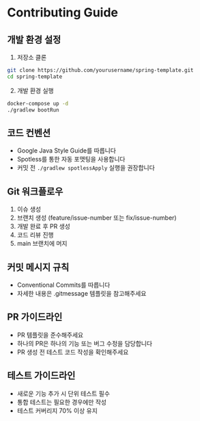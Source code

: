 # Contributing Guide

## 개발 환경 설정

1. 저장소 클론
```bash
git clone https://github.com/yourusername/spring-template.git
cd spring-template
```

2. 개발 환경 실행
```bash
docker-compose up -d
./gradlew bootRun
```

## 코드 컨벤션

- Google Java Style Guide를 따릅니다
- Spotless를 통한 자동 포맷팅을 사용합니다
- 커밋 전 `./gradlew spotlessApply` 실행을 권장합니다

## Git 워크플로우

1. 이슈 생성
2. 브랜치 생성 (feature/issue-number 또는 fix/issue-number)
3. 개발 완료 후 PR 생성
4. 코드 리뷰 진행
5. main 브랜치에 머지

## 커밋 메시지 규칙

- Conventional Commits를 따릅니다
- 자세한 내용은 .gitmessage 템플릿을 참고해주세요

## PR 가이드라인

- PR 템플릿을 준수해주세요
- 하나의 PR은 하나의 기능 또는 버그 수정을 담당합니다
- PR 생성 전 테스트 코드 작성을 확인해주세요

## 테스트 가이드라인

- 새로운 기능 추가 시 단위 테스트 필수
- 통합 테스트는 필요한 경우에만 작성
- 테스트 커버리지 70% 이상 유지 